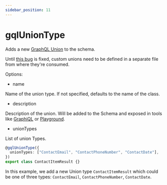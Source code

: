 ```yaml
---
sidebar_position: 11
---
```


# gqlUnionType

Adds a new [GraphQL Union](https://graphql.org/learn/schema/#union-types) to the schema.

Until [this bug](https://github.com/microsoft/TypeScript/issues/53332) is fixed, custom unions need to be defined in a separate file from where they're consumed.

Options:

* name

Name of the union type. If not specified, defaults to the name of the class.

* description

Description of the union. Will be added to the Schema and exposed in tools like [GraphiQL](https://github.com/graphql/graphiql) or [Playground](https://github.com/graphql/graphql-playground).

* unionTypes

List of union Types.

```ts
@gqlUnionType({
  unionTypes: ["ContactEmail", "ContactPhoneNumber", "ContactDate"],
})
export class ContactItemResult {}
```

In this example, we add a new Union type `ContactItemResult` which could be one of three types: `ContactEmail`, `ContactPhoneNumber`, `ContactDate`.
